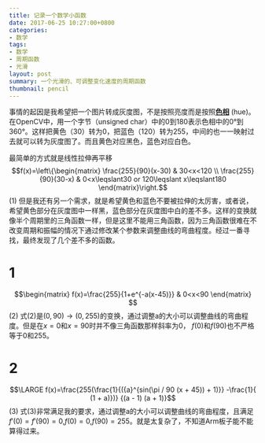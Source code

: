 ```yaml
---
title: 记录一个数学小函数
date: 2017-06-25 10:27:00+0800
categories:
- 数学
tags:
- 数学
- 周期函数
- 光滑
layout: post
summary: 一个光滑的、可调整变化速度的周期函数
thumbnail: pencil
---
```

事情的起因是我希望把一个图片转成灰度图，不是按照亮度而是按照[**色相**](https://zh.wikipedia.org/wiki/%E8%89%B2%E7%9B%B8) (hue)。在OpenCV中，用一个字节（unsigned char）中的0到180表示色相中的0°到360°。这样把黄色（30）转为0，把蓝色（120）转为255，中间的也一一映射过去就可以转为灰度图了。而且黄色对应黑色，蓝色对应白色。

最简单的方式就是线性拉伸再平移
$$f(x)=\left\{\begin{matrix}
\frac{255}{90}(x-30) & 30<x<120 \\ 
\frac{255}{90}(30-x) & 0<x\leqslant30 or 120\leqslant x\leqslant180
\end{matrix}\right.$$(1)
但是我还有另一个需求，就是希望黄色和蓝色不要被拉伸的太厉害，或者说，希望黄色部分在灰度图中一样黑，蓝色部分在灰度图中白的差不多。这样的变换就像半个周期里的三角函数一样，但是这里不能用三角函数，因为三角函数很难在不改变周期和振幅的情况下通过修改某个参数来调整曲线的弯曲程度。经过一番寻找，最终发现了几个差不多的函数。
# 1
$$\begin{matrix} f(x)=\frac{255}{1+e^{-a(x-45)}} & 0<x<90 \end{matrix} $$(2)
式(2)是$(0,90)\rightarrow(0,255)$的变换，通过调整a的大小可以调整曲线的弯曲程度。但是在$x=0$和$x=90$时并不像三角函数那样斜率为0， $f(0)$和$f(90)$也不严格等于0和255。
# 2
$$\LARGE f(x)=\frac{255(\frac{1}{({a}^{sin(\pi / 90 (x + 45)) + 1)}} -\frac{1}{ (1 + a)})}  {(a - 1) (a + 1)}$$(3)
式(3)非常满足我的要求，通过调整a的大小可以调整曲线的弯曲程度，且满足$f'(0)=f'(90)=0$,$f(0)=0$,$f(90)=255$。就是太复杂了，不知道Arm板子能不能算得过来。